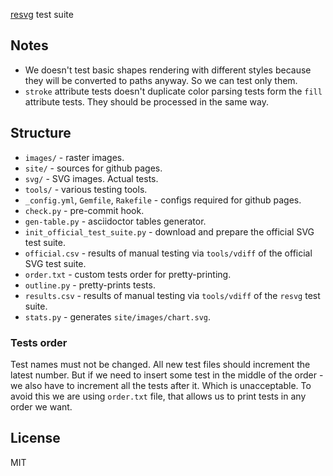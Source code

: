 [resvg](https://github.com/RazrFalcon/resvg) test suite

## Notes

- We doesn't test basic shapes rendering with different styles
  because they will be converted to paths anyway. So we can test only them.
- `stroke` attribute tests doesn't duplicate color parsing tests form the `fill` attribute tests.
  They should be processed in the same way.

## Structure

- `images/` - raster images.
- `site/` - sources for github pages.
- `svg/` - SVG images. Actual tests.
- `tools/` - various testing tools.
- `_config.yml`, `Gemfile`, `Rakefile` - configs required for github pages.
- `check.py` - pre-commit hook.
- `gen-table.py` - asciidoctor tables generator.
- `init_official_test_suite.py` - download and prepare the official SVG test suite.
- `official.csv` - results of manual testing via `tools/vdiff` of the official SVG test suite.
- `order.txt` - custom tests order for pretty-printing.
- `outline.py` - pretty-prints tests.
- `results.csv` - results of manual testing via `tools/vdiff` of the `resvg` test suite.
- `stats.py` - generates `site/images/chart.svg`.

### Tests order

Test names must not be changed. All new test files should increment the latest number.
But if we need to insert some test in the middle of the order - we also have to increment
all the tests after it. Which is unacceptable. To avoid this we are using `order.txt` file, that allows us to print
tests in any order we want.

## License

MIT
